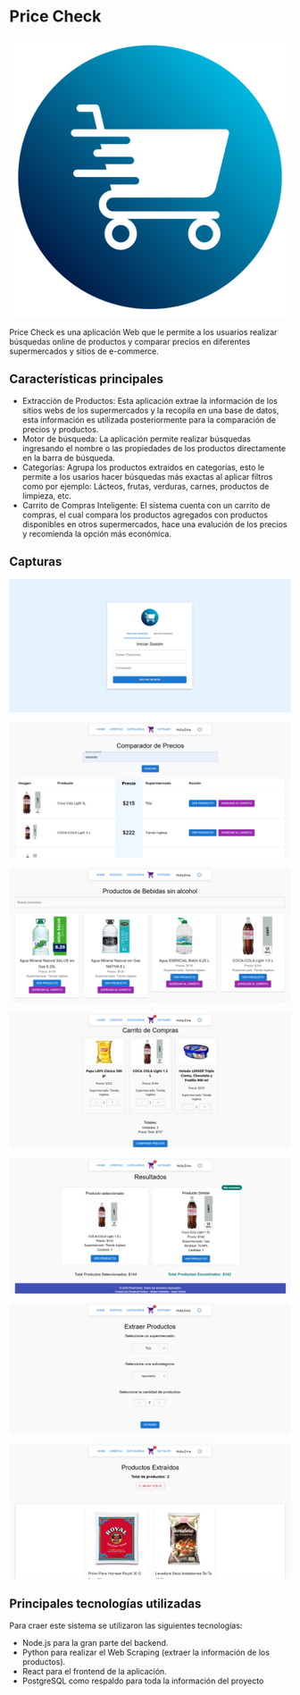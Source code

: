 # Price Check
![Logo](./assets/logo_priceCheck.png)

Price Check es una aplicación Web que le permite a los usuarios realizar búsquedas online de productos y comparar precios en diferentes supermercados y sitios de e-commerce. 

##  Características principales
- Extracción de Productos: Esta aplicación extrae la información de los sitios webs de los supermercados y la recopila en una base de datos, esta información es utilizada posteriormente para la comparación de precios y productos. 
- Motor de búsqueda: La aplicación permite realizar búsquedas ingresando el nombre o las propiedades de los productos  directamente en la barra de búsqueda.
- Categorías: Agrupa los productos extraidos en categorías, esto le permite a los usarios hacer búsquedas más exactas al aplicar filtros  como por ejemplo:
Lácteos, frutas, verduras, carnes, productos de limpieza, etc.
- Carrito de Compras Inteligente: El sistema cuenta con un carrito de compras, el cual compara los productos agregados con productos disponibles en otros supermercados, hace una evalución de los precios y recomienda la opción más económica.


## Capturas
![Login](./assets/login_pricecheck.png)

![Home](./assets/homepage_pricecheck.png)

![Categorias](./assets/categorias_prcecheck.png)

![Carrito](./assets/carrito_pricecheck.png)

![Comparador](./assets/comparador_pricecheck.png)

![Extraer](./assets/extraer_pricecheck.png)

![Extraer](./assets/resultados_pricecheck.png)


## Principales tecnologías utilizadas
Para craer este sistema se utilizaron las siguientes tecnologías:
- Node.js  para la gran parte del backend.
- Python para realizar el Web Scraping (extraer la información de los productos).
- React para el frontend de la aplicación.
- PostgreSQL como respaldo para toda la información del proyecto

  
  


### 


